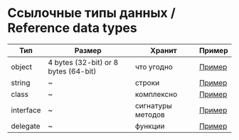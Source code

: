 # Ссылочные типы данных / Reference data types

Тип | Размер | Хранит | Пример
--- | --- | --- | ---
object | 4 bytes (32-bit) or 8 bytes (64-bit) | что угодно | [Пример](examples/object.cs)
string | ~ | строки | [Пример](examples/string.cs)
class | ~ | комплексно | [Пример](examples/class.cs)
interface | ~ | сигнатуры методов | [Пример](examples/interface.cs)
delegate | ~ | функции | [Пример](examples/delegate.cs)